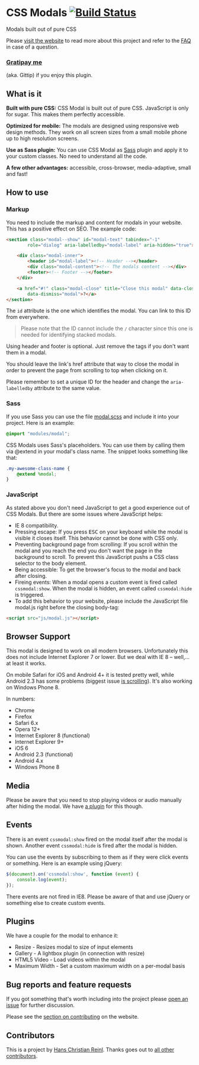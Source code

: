 # CSS Modals [![Build Status](https://secure.travis-ci.org/drublic/css-modal.png?branch=master)](http://travis-ci.org/drublic/css-modal)

Modals built out of pure CSS

Please [visit the website](http://drublic.github.io/css-modal) to read more
about this project and refer to the [FAQ](FAQ.md) in case of a question.

### [Gratipay me](https://gratipay.com/drublic)
(aka. Gittip) if you enjoy this plugin.

## What is it

__Built with pure CSS:__ CSS Modal is built out of pure CSS. JavaScript is only
for sugar. This makes them perfectly accessible.

__Optimized for mobile:__ The modals are designed using responsive web design
methods. They work on all screen sizes from a small mobile phone up to high
resolution screens.

__Use as Sass plugin:__ You can use CSS Modal as [Sass](http://sass-lang.com/)
plugin and apply it to your custom classes. No need to understand all the code.

__A few other advantages:__ accessible, cross-browser, media-adaptive, small and
fast!


## How to use

### Markup

You need to include the markup and content for modals in your website. This has
a positive effect on SEO. The example code:

```html
<section class="modal--show" id="modal-text" tabindex="-1"
        role="dialog" aria-labelledby="modal-label" aria-hidden="true">

    <div class="modal-inner">
        <header id="modal-label"><!-- Header --></header>
        <div class="modal-content"><!-- The modals content --></div>
        <footer><!-- Footer --></footer>
    </div>

    <a href="#!" class="modal-close" title="Close this modal" data-close="Close"
        data-dismiss="modal">?</a>
</section>
```

The `id` attribute is the one which identifies the modal. You can link to this
ID from everywhere.

> Please note that the ID cannot include the `/` character since this one is
needed for identifying stacked modals.

Using header and footer is optional. Just remove the tags if you don't want them
in a modal.

You should leave the link's href attribute that way to close the modal in order
to prevent the page from scrolling to top when clicking on it.

Please remember to set a unique ID for the header and change the
`aria-labelledby` attribute to the same value.

### Sass

If you use Sass you can use the file [modal.scss](modal.scss) and include it
into your project. Here is an example:

```scss
@import "modules/modal";
```

CSS Modals uses Sass's placeholders. You can use them by calling them via
@extend in your modal's class name. The snippet looks something like that:

```scss
.my-awesome-class-name {
    @extend %modal;
}
```

### JavaScript

As stated above you don't need JavaScript to get a good experience out of CSS
Modals. But there are some issues where JavaScript helps:

* IE 8 compatibility.
* Pressing escape: If you press <kbd>ESC</kbd> on your keyboard while the modal is visible
it closes itself. This behavior cannot be done with CSS only.
* Preventing background page from scrolling: If you scroll within the modal and
you reach the end you don't want the page in the background to scroll. To
prevent this JavaScript pushs a CSS class selector to the body element.
* Being accessible: To get the browser's focus to the modal and back after
closing.
* Fireing events: When a modal opens a custom event is fired called
`cssmodal:show`. When the modal is hidden, an event called `cssmodal:hide` is
triggered.
* To add this behavior to your website, please include the JavaScript file
modal.js right before the closing body-tag:

```html
<script src="js/modal.js"></script>
```


## Browser Support

This modal is designed to work on all modern browsers. Unfortunately this does
not include Internet Explorer 7 or lower. But we deal with IE 8 – well,… at
least it works.

On mobile Safari for iOS and Android 4+ it is tested pretty well, while Android
2.3 has some problems (biggest issue
[is scrolling](https://github.com/drublic/css-modal/issues/4)).
It's also working on Windows Phone 8.

In numbers:

* Chrome
* Firefox
* Safari 6.x
* Opera 12+
* Internet Explorer 8 (functional)
* Internet Explorer 9+
* iOS 6
* Android 2.3 (functional)
* Android 4.x
* Windows Phone 8

## Media

Please be aware that you need to stop playing videos or audio manually after
hiding the modal. We have [a plugin](plugins/html5video.js) for this though.

## Events

There is an event `cssmodal:show` fired on the modal itself after the modal is
shown. Another event `cssmodal:hide` is fired after the modal is hidden.

You can use the events by subscribing to them as if they were click events or
something. Here is an example using jQuery:

```js
$(document).on('cssmodal:show', function (event) {
    console.log(event);
});
```

There events are not fired in IE8. Please be aware of that and use jQuery or
something else to create custom events.


## Plugins

We have a couple for the modal to enhance it:

* Resize - Resizes modal to size of input elements
* Gallery - A lightbox plugin (in connection with resize)
* HTML5 Video - Load videos within the modal
* Maximum Width - Set a custom maximum width on a per-modal basis


## Bug reports and feature requests

If you got something that's worth including into the project please
[open an issue](https://github.com/drublic/css-modal/issues) for further
discussion.

Please see the [section on contributing](http://drublic.github.io/css-modal/#contributing)
on the website.


## Contributors

This is a project by [Hans Christian Reinl](http://drublic.de). Thanks goes out
to [all other contributors](https://github.com/drublic/css-modal/contributors).

